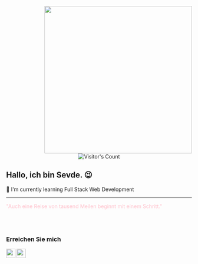 <img src="https://user-images.githubusercontent.com/53329034/123502306-0fcdfc80-d669-11eb-87e4-d24cccfbbd00.gif" align="right"  height="400">

<p align="center"><img src="https://profile-counter.glitch.me/{sevdeorscelik}/count.svg" alt="Visitor's Count" /></p>

 ## Hallo, ich bin Sevde. 😉

🌱 I'm currently learning Full Stack Web Development

---

<font style="color:pink"> "Auch eine Reise von tausend Meilen beginnt mit einem Schritt." </font>

<br /> 
<br />


### Erreichen Sie mich

[<img  width="25" src="https://unpkg.com/simple-icons@v4/icons/linkedin.svg" align="left" />][linkedin]

[<img  width="25" src="https://unpkg.com/simple-icons@v4/icons/xing.svg" align="left" />][xing]



[linkedin]: https://www.linkedin.com/in/sevde-orscelik/
[xing]: https://www.xing.com/profile/Sevde_Oerscelik/cv


<!--
**sevdeorscelik/sevdeorscelik** is a ✨ _special_ ✨ repository because its `README.md` (this file) appears on your GitHub profile.

Here are some ideas to get you started:

- 🔭 I’m currently working on ...
- 🌱 I’m currently learning ...
- 👯 I’m looking to collaborate on ...
- 🤔 I’m looking for help with ...
- 💬 Ask me about ...
- 📫 How to reach me: ...
- 😄 Pronouns: ...
- ⚡ Fun fact: ...
-->
